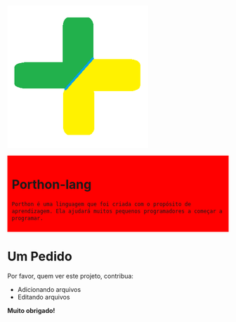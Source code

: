 ![Imagem porthon](porthon.png)

<div style="background-color: red; padding: 10px;">
    <h1>Porthon-lang</h1>

    Porthon é uma linguagem que foi criada com o propósito de aprendizagem. Ela ajudará muitos pequenos programadores a começar a programar.
</div>

# Um Pedido

Por favor, quem ver este projeto, contribua:

- Adicionando arquivos
- Editando arquivos

**Muito obrigado!**
